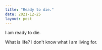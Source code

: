 ```yaml
---
title: "Ready to die."
date: 2021-12-25
layout: post
---
```


I am ready to die.

What is life? I don't know what I am living for.